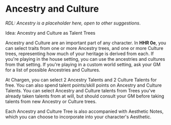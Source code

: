 # Ancestry and Culture

_RDL: Ancestry is a placeholder here, open to other suggestions_.

Idea: Ancestry and Culture as Talent Trees

Ancestry and Culture are an important part of any character. In **HHR 0e**, you can select traits from one or more Ancestry trees, and one or more Culture trees, representing how much of your heritage is derived from each. If you're playing in the house setting, you can use the ancestries and cultures from that setting. If you're playing in a custom world setting, ask your GM for a list of possible Ancestries and Cultures.

At Chargen, you can select 2 Ancestry Talents and 2 Culture Talents for free. You can also spend talent points/skill points on Ancestry and Culture Talents. You can select Ancestry and Culture talents from Trees you've already taken talents from at will, but should consult your GM before taking talents from new Ancestry or Culture trees.

Each Ancestry and Culture Tree is also accompanied with Aesthetic Notes, which you can choose to incorporate into your character's Aesthetic.
